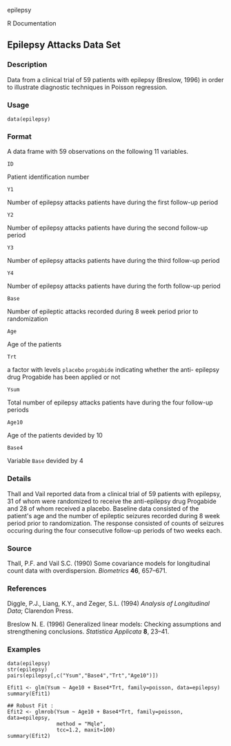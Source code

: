 epilepsy

R Documentation

## Epilepsy Attacks Data Set

### Description

Data from a clinical trial of 59 patients with epilepsy (Breslow, 1996) in
order to illustrate diagnostic techniques in Poisson regression.

### Usage

    data(epilepsy)

### Format

A data frame with 59 observations on the following 11 variables.

`ID`

Patient identification number

`Y1`

Number of epilepsy attacks patients have during the first follow-up period

`Y2`

Number of epilepsy attacks patients have during the second follow-up period

`Y3`

Number of epilepsy attacks patients have during the third follow-up period

`Y4`

Number of epilepsy attacks patients have during the forth follow-up period

`Base`

Number of epileptic attacks recorded during 8 week period prior to
randomization

`Age`

Age of the patients

`Trt`

a factor with levels `placebo` `progabide` indicating whether the anti-
epilepsy drug Progabide has been applied or not

`Ysum`

Total number of epilepsy attacks patients have during the four follow-up
periods

`Age10`

Age of the patients devided by 10

`Base4`

Variable `Base` devided by 4

### Details

Thall and Vail reported data from a clinical trial of 59 patients with
epilepsy, 31 of whom were randomized to receive the anti-epilepsy drug
Progabide and 28 of whom received a placebo. Baseline data consisted of the
patient's age and the number of epileptic seizures recorded during 8 week
period prior to randomization. The response consisted of counts of seizures
occuring during the four consecutive follow-up periods of two weeks each.

### Source

Thall, P.F. and Vail S.C. (1990) Some covariance models for longitudinal count
data with overdispersion. _Biometrics_ **46**, 657–671.

### References

Diggle, P.J., Liang, K.Y., and Zeger, S.L. (1994) _Analysis of Longitudinal
Data_; Clarendon Press.

Breslow N. E. (1996) Generalized linear models: Checking assumptions and
strengthening conclusions. _Statistica Applicata_ **8**, 23–41.

### Examples

    
    data(epilepsy)
    str(epilepsy)
    pairs(epilepsy[,c("Ysum","Base4","Trt","Age10")])
    
    Efit1 <- glm(Ysum ~ Age10 + Base4*Trt, family=poisson, data=epilepsy)
    summary(Efit1)
    
    ## Robust Fit :
    Efit2 <- glmrob(Ysum ~ Age10 + Base4*Trt, family=poisson, data=epilepsy,
                    method = "Mqle",
                    tcc=1.2, maxit=100)
    summary(Efit2)

